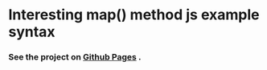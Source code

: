 # Interesting map() method js example syntax

### See the project on [Github Pages](https://hacking-nassa-with-html.github.io/map_example_syntax/) .
